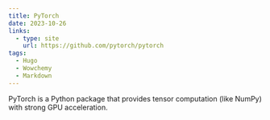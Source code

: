 ```yaml
---
title: PyTorch
date: 2023-10-26
links:
  - type: site
    url: https://github.com/pytorch/pytorch
tags:
  - Hugo
  - Wowchemy
  - Markdown
---
```


PyTorch is a Python package that provides tensor computation (like NumPy) with strong GPU acceleration.

<!--more-->
